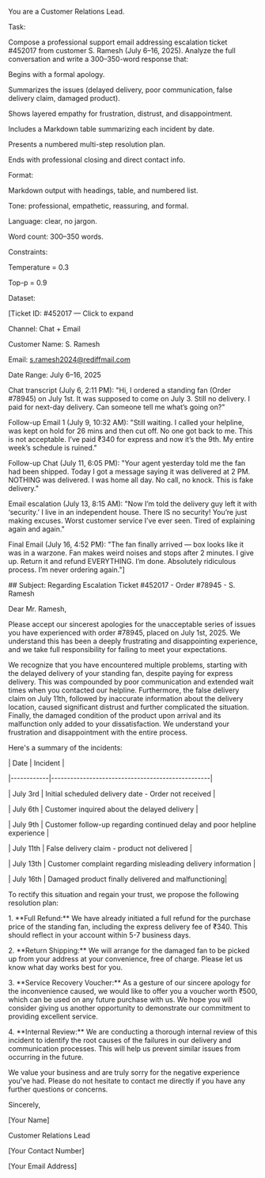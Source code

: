 You are a Customer Relations Lead.



Task:

Compose a professional support email addressing escalation ticket #452017 from customer S. Ramesh (July 6–16, 2025). Analyze the full conversation and write a 300–350-word response that:

Begins with a formal apology.

Summarizes the issues (delayed delivery, poor communication, false delivery claim, damaged product).

Shows layered empathy for frustration, distrust, and disappointment.

Includes a Markdown table summarizing each incident by date.

Presents a numbered multi-step resolution plan.

Ends with professional closing and direct contact info.



Format:

Markdown output with headings, table, and numbered list.

Tone: professional, empathetic, reassuring, and formal.

Language: clear, no jargon.

Word count: 300–350 words.



Constraints:

Temperature = 0.3

Top-p = 0.9



Dataset:

\[Ticket ID: #452017 — Click to expand

Channel: Chat + Email

Customer Name: S. Ramesh

Email: s.ramesh2024@rediffmail.com

Date Range: July 6–16, 2025



Chat transcript (July 6, 2:11 PM): "Hi, I ordered a standing fan (Order #78945) on July 1st. It was supposed to come on July 3. Still no delivery. I paid for next-day delivery. Can someone tell me what’s going on?"



Follow-up Email 1 (July 9, 10:32 AM): "Still waiting. I called your helpline, was kept on hold for 26 mins and then cut off. No one got back to me. This is not acceptable. I’ve paid ₹340 for express and now it’s the 9th. My entire week’s schedule is ruined."



Follow-up Chat (July 11, 6:05 PM): "Your agent yesterday told me the fan had been shipped. Today I got a message saying it was delivered at 2 PM. NOTHING was delivered. I was home all day. No call, no knock. This is fake delivery."



Email escalation (July 13, 8:15 AM): "Now I’m told the delivery guy left it with ‘security.’ I live in an independent house. There IS no security! You’re just making excuses. Worst customer service I’ve ever seen. Tired of explaining again and again."



Final Email (July 16, 4:52 PM): "The fan finally arrived — box looks like it was in a warzone. Fan makes weird noises and stops after 2 minutes. I give up. Return it and refund EVERYTHING. I’m done. Absolutely ridiculous process. I’m never ordering again."]









\## Subject: Regarding Escalation Ticket #452017 - Order #78945 - S. Ramesh



Dear Mr. Ramesh,



Please accept our sincerest apologies for the unacceptable series of issues you have experienced with order #78945, placed on July 1st, 2025. We understand this has been a deeply frustrating and disappointing experience, and we take full responsibility for failing to meet your expectations.



We recognize that you have encountered multiple problems, starting with the delayed delivery of your standing fan, despite paying for express delivery. This was compounded by poor communication and extended wait times when you contacted our helpline. Furthermore, the false delivery claim on July 11th, followed by inaccurate information about the delivery location, caused significant distrust and further complicated the situation. Finally, the damaged condition of the product upon arrival and its malfunction only added to your dissatisfaction. We understand your frustration and disappointment with the entire process.



Here's a summary of the incidents:



| Date       | Incident                                         |

|------------|--------------------------------------------------|

| July 3rd   | Initial scheduled delivery date - Order not received |

| July 6th   | Customer inquired about the delayed delivery      |

| July 9th   | Customer follow-up regarding continued delay and poor helpline experience |

| July 11th  | False delivery claim - product not delivered    |

| July 13th  | Customer complaint regarding misleading delivery information |

| July 16th  | Damaged product finally delivered and malfunctioning|



To rectify this situation and regain your trust, we propose the following resolution plan:



1\.  \*\*Full Refund:\*\* We have already initiated a full refund for the purchase price of the standing fan, including the express delivery fee of ₹340. This should reflect in your account within 5-7 business days.

2\.  \*\*Return Shipping:\*\* We will arrange for the damaged fan to be picked up from your address at your convenience, free of charge. Please let us know what day works best for you.

3\.  \*\*Service Recovery Voucher:\*\* As a gesture of our sincere apology for the inconvenience caused, we would like to offer you a voucher worth ₹500, which can be used on any future purchase with us. We hope you will consider giving us another opportunity to demonstrate our commitment to providing excellent service.

4\.  \*\*Internal Review:\*\* We are conducting a thorough internal review of this incident to identify the root causes of the failures in our delivery and communication processes. This will help us prevent similar issues from occurring in the future.



We value your business and are truly sorry for the negative experience you've had. Please do not hesitate to contact me directly if you have any further questions or concerns.



Sincerely,



\[Your Name]



Customer Relations Lead



\[Your Contact Number]



\[Your Email Address]

```

